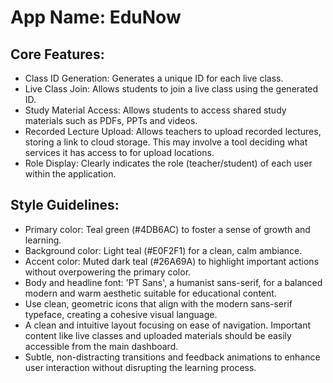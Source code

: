 # **App Name**: EduNow

## Core Features:

- Class ID Generation: Generates a unique ID for each live class.
- Live Class Join: Allows students to join a live class using the generated ID.
- Study Material Access: Allows students to access shared study materials such as PDFs, PPTs and videos.
- Recorded Lecture Upload: Allows teachers to upload recorded lectures, storing a link to cloud storage. This may involve a tool deciding what services it has access to for upload locations.
- Role Display: Clearly indicates the role (teacher/student) of each user within the application.

## Style Guidelines:

- Primary color: Teal green (#4DB6AC) to foster a sense of growth and learning.
- Background color: Light teal (#E0F2F1) for a clean, calm ambiance.
- Accent color: Muted dark teal (#26A69A) to highlight important actions without overpowering the primary color.
- Body and headline font: 'PT Sans', a humanist sans-serif, for a balanced modern and warm aesthetic suitable for educational content.
- Use clean, geometric icons that align with the modern sans-serif typeface, creating a cohesive visual language.
- A clean and intuitive layout focusing on ease of navigation. Important content like live classes and uploaded materials should be easily accessible from the main dashboard.
- Subtle, non-distracting transitions and feedback animations to enhance user interaction without disrupting the learning process.